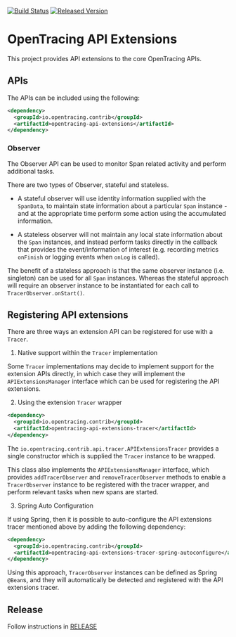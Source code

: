 [![Build Status][ci-img]][ci] [![Released Version][maven-img]][maven]

# OpenTracing API Extensions

This project provides API extensions to the core OpenTracing APIs.

## APIs

The APIs can be included using the following:

```xml
<dependency>
  <groupId>io.opentracing.contrib</groupId>
  <artifactId>opentracing-api-extensions</artifactId>
</dependency>

```

### Observer

The Observer API can be used to monitor Span related activity and perform additional
tasks.

There are two types of Observer, stateful and stateless.

* A stateful observer will use
identity information supplied with the `SpanData`, to maintain state information about a particular
`Span` instance - and at the appropriate time perform some action using the accumulated information.

* A stateless observer will not maintain any local state information about the `Span` instances, and
instead perform tasks directly in the callback that provides the event/information of interest (e.g. recording
metrics `onFinish` or logging events when `onLog` is called).

The benefit of a stateless approach is that the same observer instance (i.e. singleton) can be used for
all `Span` instances. Whereas the stateful approach will require an observer instance to be instantiated
for each call to `TracerObserver.onStart()`.


## Registering API extensions

There are three ways an extension API can be registered for use with a `Tracer`.

1) Native support within the `Tracer` implementation

Some `Tracer` implementations may decide to implement support for the extension APIs directly, in which
case they will implement the `APIExtensionsManager` interface which can be used for registering the API
extensions.

2) Using the extension `Tracer` wrapper

```xml
<dependency>
  <groupId>io.opentracing.contrib</groupId>
  <artifactId>opentracing-api-extensions-tracer</artifactId>
</dependency>

```

The `io.opentracing.contrib.api.tracer.APIExtensionsTracer` provides a single constructor which is supplied
the `Tracer` instance to be wrapped.

This class also implements the `APIExtensionsManager` interface, which provides `addTracerObserver` and 
`removeTracerObserver` methods to enable a `TracerObserver` instance to be registered with the tracer wrapper,
and perform relevant tasks when new spans are started.

3) Spring Auto Configuration

If using Spring, then it is possible to auto-configure the API extensions tracer mentioned above by adding the
following dependency:

```xml
<dependency>
  <groupId>io.opentracing.contrib</groupId>
  <artifactId>opentracing-api-extensions-tracer-spring-autoconfigure</artifactId>
</dependency>

```

Using this approach, `TracerObserver` instances can be defined as Spring `@Bean`s, and they will automatically be
detected and registered with the API extensions tracer.



## Release

Follow instructions in [RELEASE](RELEASE.md)

   [ci-img]: https://travis-ci.org/opentracing-contrib/java-api-extensions.svg?branch=master
   [ci]: https://travis-ci.org/opentracing-contrib/java-api-extensions
   [maven-img]: https://img.shields.io/maven-central/v/io.opentracing.contrib/opentracing-api-extensions.svg?maxAge=2592000
   [maven]: http://search.maven.org/#search%7Cga%7C1%7Copentracing-api-extensions
